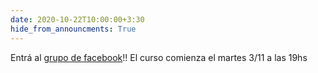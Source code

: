 ```yaml
---
date: 2020-10-22T10:00:00+3:30
hide_from_announcments: True
---
```

Entrá al <a href="https://www.facebook.com/groups/694304318155014/" target="_blank">grupo de facebook</a>!!
El curso comienza el martes 3/11 a las 19hs
